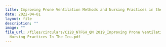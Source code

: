 ```yaml
---
title: Improving Prone Ventilation Methods and Nursing Practices in the ICU
date: 2022-04-01
layout: file
description: ""
image: ""
file_url: /files/circulars/C128_NTFGH_QM 2019_Improving Prone Ventilation Methods And
  Nursing Practices In The Icu.pdf
---
```


